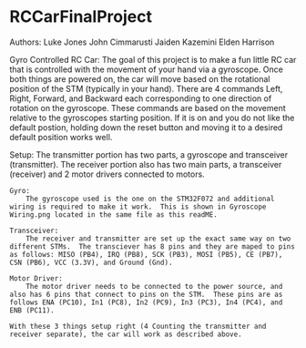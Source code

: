 # RCCarFinalProject
Authors:
    Luke Jones
    John Cimmarusti
    Jaiden Kazemini
    Elden Harrison

Gyro Controlled RC Car:
    The goal of this project is to make a fun little RC car that is controlled with the movement of your hand via a gyroscope.  Once both things are powered on, the car will move based on the rotational position of the STM (typically in your hand).  There are 4 commands Left, Right, Forward, and Backward each corresponding to one direction of rotation on the gyroscope.  These commands are based on the movement relative to the gyroscopes starting position.  If it is on and you do not like the default postion, holding down the reset button and moving it to a desired default position works well.

Setup:
    The transmitter portion has two parts, a gyroscope and transceiver (transmitter).
    The receiver portion also has two main parts, a transceiver (receiver) and 2 motor drivers connected to motors.

    Gyro:
        The gyroscope used is the one on the STM32F072 and additional wiring is required to make it work.  This is shown in Gyroscope Wiring.png located in the same file as this readME.

    Transceiver:
        The receiver and transmitter are set up the exact same way on two different STMs.  The transciever has 8 pins and they are maped to pins as follows: MISO (PB4), IRQ (PB8), SCK (PB3), MOSI (PB5), CE (PB7), CSN (PB6), VCC (3.3V), and Ground (Gnd).

    Motor Driver:
        The motor driver needs to be connected to the power source, and also has 6 pins that connect to pins on the STM.  These pins are as follows ENA (PC10), In1 (PC8), In2 (PC9), In3 (PC3), In4 (PC4), and ENB (PC11).

    With these 3 things setup right (4 Counting the transmitter and receiver separate), the car will work as described above.

